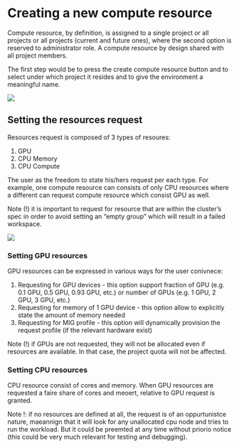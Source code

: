 # Creating a new compute resource

Compute resource, by definition, is assigned to a single project or all projects or all projects (current and future ones), where the second option is reserved to administrator role. A compute resource by design shared with all project members.

The first step would be to press the create compute resource button and to select under which project it resides and to give the environment a meaningful name.

![](img/env-proj-select.png)

## Setting the resources request

Resources request is composed of 3 types of resoures:

1. GPU
2. CPU Memory
3. CPU Compute

The user as the freedom to state his/hers request per each type. For example, one compute resource can consists of only CPU resources where a different can request compute resource which consist GPU as well.

Note (!) it is important to request for resource that are within the cluster’s spec in order to avoid setting an “empty group” which will result in a failed workspace.

![](img/compute-resource-create.png)


### Setting GPU resources
GPU resources can be expressed in various ways for the user conivnece:

1. Requesting for GPU devices - this option support fraction of GPU (e.g. 0.1 GPU, 0.5 GPU, 0.93 GPU, etc.) or number of GPUs
(e.g. 1 GPU, 2 GPU, 3 GPU, etc.)
2. Requesting for memory of 1 GPU device - this option allow to explicitly state the amount of memory needed
3. Requesting for MIG profile - this option will dynamically provision the request profile (if the relevant hardware exist)

Note (!) if GPUs are not requested, they will not be allocated even if resources are available. In that case, the project quota will not be affected.

### Setting CPU resources
CPU resource consist of cores and memory. When GPU resources are requested a faire share of cores and meoert, relative to GPU request is granted.

Note !: if no resources are defined at all, the request is of an oppurtunistce nature, maeannign that it will look for any unallocated cpu node and tries to run the workload. But it could be preemted at any time without priorio notice (this could be very much relevant for testing and debugging).
